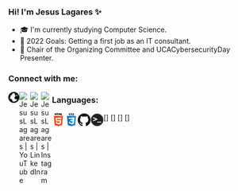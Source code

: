 ### Hi! I'm Jesus Lagares ✨

- 🎓 I'm currently studying Computer Science. 
- 🥅 2022 Goals: Getting a first job as an IT consultant. 
- 💼 Chair of the Organizing Committee and UCACybersecurityDay Presenter.

### Connect with me:

[<img align="left" alt="jesuslagares.com" width="22px" src="https://raw.githubusercontent.com/iconic/open-iconic/master/svg/globe.svg" />](https://jesuslagares.com/)
[<img align="left" alt="JesusLagares | YouTube" width="22px" src="https://cdn.jsdelivr.net/npm/simple-icons@v3/icons/youtube.svg" />](https://www.youtube.com/c/Jes%C3%BAsLagares)
[<img align="left" alt="JesusLagares | LinkedIn" width="22px" src="https://cdn.jsdelivr.net/npm/simple-icons@v3/icons/linkedin.svg" />](https://instagram.com/jesuslagares_)
[<img align="left" alt="JesusLagares | Instagram" width="22px" src="https://cdn.jsdelivr.net/npm/simple-icons@v3/icons/instagram.svg" />](https://www.linkedin.com/in/jesus-lagares/)

### Languages:
[<img align="left" alt="HTML5" width="26px" src="https://raw.githubusercontent.com/github/explore/80688e429a7d4ef2fca1e82350fe8e3517d3494d/topics/html/html.png" />]
[<img align="left" alt="CSS3" width="26px" src="https://raw.githubusercontent.com/github/explore/80688e429a7d4ef2fca1e82350fe8e3517d3494d/topics/css/css.png" />]
[<img align="left" alt="GitHub" width="26px" src="https://raw.githubusercontent.com/github/explore/78df643247d429f6cc873026c0622819ad797942/topics/github/github.png" />]
[<img align="left" alt="Terminal" width="26px" src="https://raw.githubusercontent.com/github/explore/80688e429a7d4ef2fca1e82350fe8e3517d3494d/topics/terminal/terminal.png" />]
<!--
**Lagaress/Lagaress** is a ✨ _special_ ✨ repository because its `README.md` (this file) appears on your GitHub profile.

Here are some ideas to get you started:

- 🔭 I’m currently working on ...
- 🌱 I’m currently learning ...
- 👯 I’m looking to collaborate on ...
- 🤔 I’m looking for help with ...
- 💬 Ask me about ...
- 📫 How to reach me: ...
- 😄 Pronouns: ...
- ⚡ Fun fact: ...
-->
